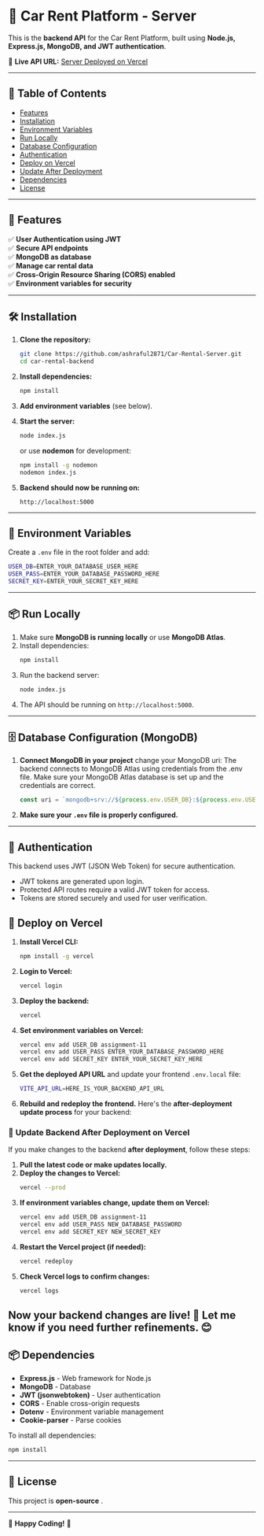 # 🚗 Car Rent Platform - Server

This is the **backend API** for the Car Rent Platform, built using **Node.js, Express.js, MongoDB, and JWT authentication**.

🚀 **Live API URL:** [Server Deployed on Vercel](https://assignment-11-sable.vercel.app)

---

## 📑 Table of Contents

- [Features](#features)
- [Installation](#installation)
- [Environment Variables](#environment-variables)
- [Run Locally](#run-locally)
- [Database Configuration](#database-configuration)
- [Authentication](#authentication)
- [Deploy on Vercel](#deploy-on-vercel)
- [Update After Deployment](#update-after-deployment)
- [Dependencies](#dependencies)
- [License](#license)

---

## 🚀 Features

✅ **User Authentication using JWT**  
✅ **Secure API endpoints**  
✅ **MongoDB as database**  
✅ **Manage car rental data**  
✅ **Cross-Origin Resource Sharing (CORS) enabled**  
✅ **Environment variables for security**

---

## 🛠 Installation

1. **Clone the repository:**

   ```sh
   git clone https://github.com/ashraful2871/Car-Rental-Server.git
   cd car-rental-backend

   ```

2. **Install dependencies:**
   ```sh
   npm install
   ```
3. **Add environment variables** (see below).
4. **Start the server:**
   ```sh
   node index.js
   ```
   or use **nodemon** for development:
   ```sh
   npm install -g nodemon
   nodemon index.js
   ```
5. **Backend should now be running on:**
   ```
   http://localhost:5000
   ```

---

## 🔑 Environment Variables

Create a `.env` file in the root folder and add:

```sh
USER_DB=ENTER_YOUR_DATABASE_USER_HERE
USER_PASS=ENTER_YOUR_DATABASE_PASSWORD_HERE
SECRET_KEY=ENTER_YOUR_SECRET_KEY_HERE
```

---

## 📦 Run Locally

1. Make sure **MongoDB is running locally** or use **MongoDB Atlas**.
2. Install dependencies:
   ```sh
   npm install
   ```
3. Run the backend server:
   ```sh
   node index.js
   ```
4. The API should be running on `http://localhost:5000`.

---

## 🗄️ Database Configuration (MongoDB)

1. **Connect MongoDB in your project** change your MongoDB uri:
   The backend connects to MongoDB Atlas using credentials from the .env file.
   Make sure your MongoDB Atlas database is set up and the credentials are correct.

   ```js
   const uri = `mongodb+srv://${process.env.USER_DB}:${process.env.USER_PASS}@cluster0.mongodb.net/?retryWrites=true&w=majority`;
   ```

2. **Make sure your `.env` file is properly configured.**

---

## 🔐 Authentication

This backend uses JWT (JSON Web Token) for secure authentication.

- JWT tokens are generated upon login.
- Protected API routes require a valid JWT token for access.
- Tokens are stored securely and used for user verification.

## 🚀 Deploy on Vercel

1. **Install Vercel CLI:**
   ```sh
   npm install -g vercel
   ```
2. **Login to Vercel:**
   ```sh
   vercel login
   ```
3. **Deploy the backend:**
   ```sh
   vercel
   ```
4. **Set environment variables on Vercel:**
   ```sh
   vercel env add USER_DB assignment-11
   vercel env add USER_PASS ENTER_YOUR_DATABASE_PASSWORD_HERE
   vercel env add SECRET_KEY ENTER_YOUR_SECRET_KEY_HERE
   ```
5. **Get the deployed API URL** and update your frontend `.env.local` file:
   ```sh
   VITE_API_URL=HERE_IS_YOUR_BACKEND_API_URL
   ```
6. **Rebuild and redeploy the frontend.**
   Here's the **after-deployment update process** for your backend:

### 🔄 **Update Backend After Deployment on Vercel**

If you make changes to the backend **after deployment**, follow these steps:

1. **Pull the latest code or make updates locally.**
2. **Deploy the changes to Vercel:**
   ```sh
   vercel --prod
   ```
3. **If environment variables change, update them on Vercel:**
   ```sh
   vercel env add USER_DB assignment-11
   vercel env add USER_PASS NEW_DATABASE_PASSWORD
   vercel env add SECRET_KEY NEW_SECRET_KEY
   ```
4. **Restart the Vercel project (if needed):**
   ```sh
   vercel redeploy
   ```
5. **Check Vercel logs to confirm changes:**
   ```sh
   vercel logs
   ```

## Now your **backend changes are live!** 🚀 Let me know if you need further refinements. 😊

## 📦 Dependencies

- **Express.js** - Web framework for Node.js
- **MongoDB** - Database
- **JWT (jsonwebtoken)** - User authentication
- **CORS** - Enable cross-origin requests
- **Dotenv** - Environment variable management
- **Cookie-parser** - Parse cookies

To install all dependencies:

```sh
npm install
```

---

## 📜 License

This project is **open-source** .

---

🚀 **Happy Coding!** 🚀
